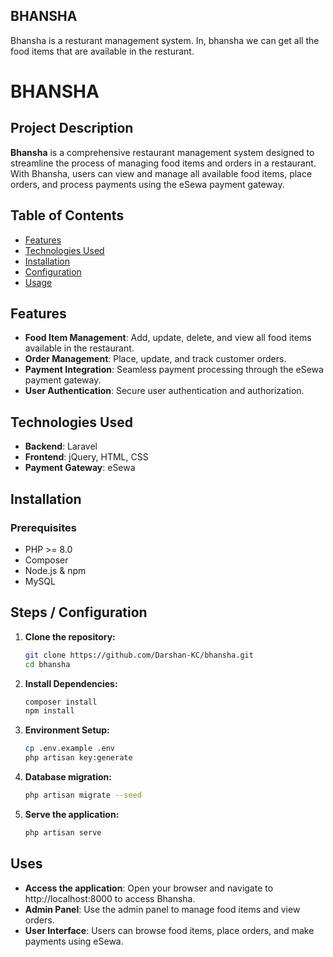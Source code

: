 ## BHANSHA
Bhansha is a resturant management system. In, bhansha we can get all the food items that are available in the resturant.

# BHANSHA

## Project Description
**Bhansha** is a comprehensive restaurant management system designed to streamline the process of managing food items and orders in a restaurant. With Bhansha, users can view and manage all available food items, place orders, and process payments using the eSewa payment gateway.

## Table of Contents
- [Features](#features)
- [Technologies Used](#technologies-used)
- [Installation](#installation)
- [Configuration](#configuration)
- [Usage](#usage)

## Features
- **Food Item Management**: Add, update, delete, and view all food items available in the restaurant.
- **Order Management**: Place, update, and track customer orders.
- **Payment Integration**: Seamless payment processing through the eSewa payment gateway.
- **User Authentication**: Secure user authentication and authorization.

## Technologies Used
- **Backend**: Laravel
- **Frontend**: jQuery, HTML, CSS
- **Payment Gateway**: eSewa

## Installation

### Prerequisites
- PHP >= 8.0
- Composer
- Node.js & npm
- MySQL

## Steps / Configuration
1. **Clone the repository:**
   ```bash
   git clone https://github.com/Darshan-KC/bhansha.git
   cd bhansha
   ```

2. **Install Dependencies:**
    ```bash
    composer install
    npm install
    ```

3. **Environment Setup:**
    ```bash
    cp .env.example .env
    php artisan key:generate
    ```

4. **Database migration:**
    ```bash
    php artisan migrate --seed
    ```

5. **Serve the application:**
    ```bash
    php artisan serve
    ```
## Uses
- **Access the application**: Open your browser and navigate to http://localhost:8000 to access Bhansha.
- **Admin Panel**: Use the admin panel to manage food items and view orders.
- **User Interface**: Users can browse food items, place orders, and make payments using eSewa.
